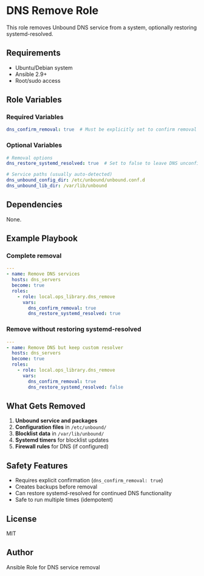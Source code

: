 # DNS Remove Role

This role removes Unbound DNS service from a system, optionally restoring systemd-resolved.

## Requirements

- Ubuntu/Debian system
- Ansible 2.9+
- Root/sudo access

## Role Variables

### Required Variables

```yaml
dns_confirm_removal: true  # Must be explicitly set to confirm removal
```

### Optional Variables

```yaml
# Removal options
dns_restore_systemd_resolved: true  # Set to false to leave DNS unconfigured

# Service paths (usually auto-detected)
dns_unbound_config_dir: /etc/unbound/unbound.conf.d
dns_unbound_lib_dir: /var/lib/unbound
```

## Dependencies

None.

## Example Playbook

### Complete removal

```yaml
---
- name: Remove DNS services
  hosts: dns_servers
  become: true
  roles:
    - role: local.ops_library.dns_remove
      vars:
        dns_confirm_removal: true
        dns_restore_systemd_resolved: true
```

### Remove without restoring systemd-resolved

```yaml
---
- name: Remove DNS but keep custom resolver
  hosts: dns_servers
  become: true
  roles:
    - role: local.ops_library.dns_remove
      vars:
        dns_confirm_removal: true
        dns_restore_systemd_resolved: false
```

## What Gets Removed

1. **Unbound service and packages**
2. **Configuration files** in `/etc/unbound/`
3. **Blocklist data** in `/var/lib/unbound/`
4. **Systemd timers** for blocklist updates
5. **Firewall rules** for DNS (if configured)

## Safety Features

- Requires explicit confirmation (`dns_confirm_removal: true`)
- Creates backups before removal
- Can restore systemd-resolved for continued DNS functionality
- Safe to run multiple times (idempotent)

## License

MIT

## Author

Ansible Role for DNS service removal